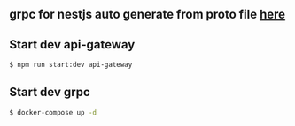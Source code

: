 ## grpc for nestjs auto generate from proto file [here](https://github.com/stephenh/ts-proto/blob/main/NESTJS.markdown)

## Start dev api-gateway

```bash
$ npm run start:dev api-gateway
```

## Start dev grpc

```bash
$ docker-compose up -d
```
